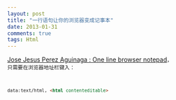 ```yaml
---
layout: post
title: "一行语句让你的浏览器变成记事本"
date: 2013-01-31
comments: true
tags: Html
---
```

<a href="https://coderwall.com/p/lhsrcq">Jose Jesus Perez Aguinaga : One line browser notepad</a><code class="xml">， 只需要在浏览器地址栏键入： 
```html
data:text/html, <html contenteditable>
```